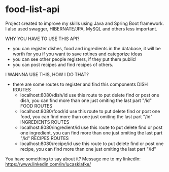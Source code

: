 # food-list-api
Project created to improve my skills using Java and Spring Boot framework. I also used swagger, HIBERNATE/JPA, MySQL and others less important.

WHY YOU HAVE TO USE THIS API?
 - you can register dishes, food and ingredients in the database, it will be worth for you if you want to save rotines and categorize ideas
 - you can see other people registers, if they put them public!
 - you can post recipes and find recipes of others.
 
I WANNNA USE THIS, HOW I DO THAT?
  - there are some routes to register and find this components
  DISH ROUTES
    - localhost:8080/dish/id
      use this route to put delete find or post one dish, you can find more than one just omiting the last part "/id"
  FOOD ROUTES
    - localhost:8080/food/id
      use this route to put delete find or post one food, you can find more than one just omiting the last part "/id"
  INGREDIENTS ROUTES
    - localhost:8080/ingredient/id
      use this route to put delete find or post one ingredient, you can find more than one just omiting the last part "/id"
  RECIPES ROUTES
    - localhost:8080/recipe/id
      use this route to put delete find or post one recipe, you can find more than one just omiting the last part "/id"
    
You have something to say about it? Message me to my linkedln: https://www.linkedin.com/in/lucasklafke/
